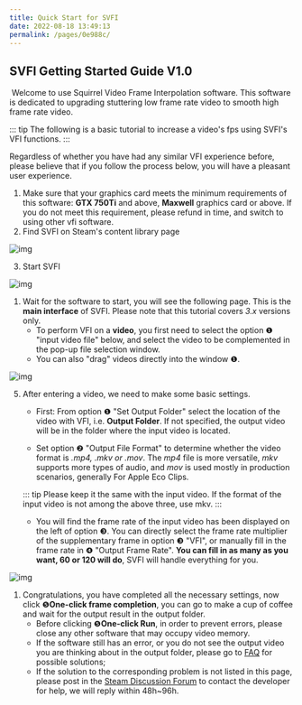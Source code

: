```yaml
---
title: Quick Start for SVFI
date: 2022-08-18 13:49:13
permalink: /pages/0e988c/
---
```


## SVFI Getting Started Guide V1.0

​ Welcome to use Squirrel Video Frame Interpolation software. This software is dedicated to upgrading stuttering low frame rate video to smooth high frame rate video.

::: tip
The following is a basic tutorial to increase a video's fps using SVFI's VFI functions.
:::

Regardless of whether you have had any similar VFI experience before, please believe that if you follow the process below, you will have a pleasant user experience.

1. Make sure that your graphics card meets the minimum requirements of this software: **GTX 750Ti** and above, **Maxwell** graphics card or above. If you do not meet this requirement, please refund in time, and switch to  using other vfi software.
2. Find SVFI on Steam's content library page

![img](/img/Statics/QuickGuide/clip_image002.png)

3. Start SVFI

![img](/img/Statics/QuickGuide/clip_image003.png)

1. Wait for the software to start, you will see the following page. This is the **main interface** of SVFI. Please note that this tutorial covers *3.x* versions only.
   - To perform VFI on a **video**, you first need to select the option ❶ "input video file" below, and select the video to be complemented in the pop-up file selection window.
   - You can also "drag" videos directly into the window ❶.

![img](/img/Statics/QuickGuide/clip_image005.png)

5. After entering a video, we need to make some basic settings.

   - First: From option ❶ "Set Output Folder" select the location of the video with VFI, i.e. **Output Folder**. If not specified, the output video will be in the folder where the input video is located.

   - Set option ❷ "Output File Format" to determine whether the video format is *.mp4, .mkv or .mov*. The *mp4* file is more versatile, *mkv* supports more types of audio, and *mov* is used mostly in production scenarios, generally For Apple Eco Clips. 
   
   ::: tip
   Please keep it the same with the input video. If the format of the input video is not among the above three, use mkv.
   :::

   - You will find the frame rate of the input video has been displayed on the left of option ❸. You can directly select the frame rate multiplier of the supplementary frame in option ❸ "VFI", or manually fill in the frame rate in ❹ "Output Frame Rate". **You can fill in as many as you want, 60 or 120 will do**, SVFI will handle everything for you.

![img](/img/Statics/QuickGuide/clip_image007.png)

1. Congratulations, you have completed all the necessary settings, now click ❺**One-click frame completion**, you can go to make a cup of coffee and wait for the output result in the output folder.
   - Before clicking ❺**One-click Run**, in order to prevent errors, please close any other software that may occupy video memory.
   - If the software still has an error, or you do not see the output video you are thinking about in the output folder, please go to [FAQ](/pages/9cc27d) for possible solutions;
   - If the solution to the corresponding problem is not listed in this page, please post in the [Steam Discussion Forum](www.steamcommunity.com/app/1692080) to contact the developer for help, we will reply within 48h~96h.